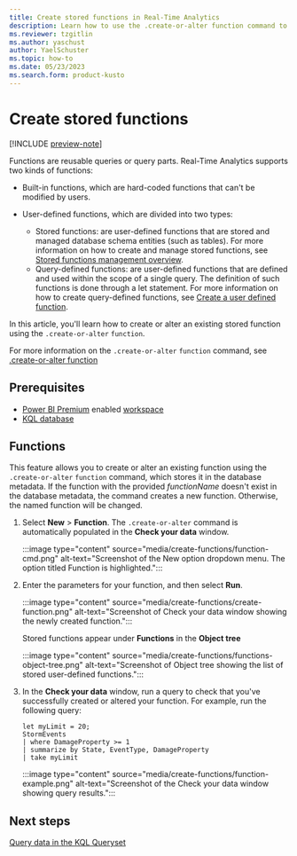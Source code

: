 ```yaml
---
title: Create stored functions in Real-Time Analytics
description: Learn how to use the .create-or-alter function command to create stored functions.
ms.reviewer: tzgitlin
ms.author: yaschust
author: YaelSchuster
ms.topic: how-to
ms.date: 05/23/2023
ms.search.form: product-kusto
---
```


# Create stored functions

[!INCLUDE [preview-note](../includes/preview-note.md)]

Functions are reusable queries or query parts. Real-Time Analytics supports two kinds of functions:

* Built-in functions, which are hard-coded functions that can't be modified by users.
* User-defined functions, which are divided into two types:

  * Stored functions: are user-defined functions that are stored and managed database schema entities (such as tables). For more information on how to create and manage stored functions, see [Stored functions management overview](/azure/data-explorer/kusto/management/functions?context=/fabric/context/context).
  * Query-defined functions: are user-defined functions that are defined and used within the scope of a single query. The definition of such functions is done through a let statement. For more information on how to create query-defined functions, see [Create a user defined function](/azure/data-explorer/kusto/query/letstatement?context=/fabric/context/context).

In this article, you'll learn how to create or alter an existing stored function using the `.create-or-alter` `function`.

For more information on the `.create-or-alter` `function` command, see [.create-or-alter function](/azure/data-explorer/kusto/management/create-alter-function?context=/fabric/context/context)

## Prerequisites

* [Power BI Premium](/power-bi/enterprise/service-admin-premium-purchase) enabled [workspace](../get-started/create-workspaces.md)
* [KQL database](create-database.md)

## Functions

This feature allows you to create or alter an existing function using the `.create-or-alter` `function` command, which stores it in the database metadata. If the function with the provided *functionName* doesn't exist in the database metadata, the command creates a new function. Otherwise, the named function will be changed.

1. Select **New** > **Function**. The `.create-or-alter` command is automatically populated in the **Check your data** window.

    :::image type="content" source="media/create-functions/function-cmd.png" alt-text="Screenshot of the New option dropdown menu. The option titled Function is highlighted.":::

1. Enter the parameters for your function, and then select **Run**.

    :::image type="content" source="media/create-functions/create-function.png" alt-text="Screenshot of Check your data window showing the newly created function.":::

    Stored functions appear under **Functions** in the **Object tree**

    :::image type="content" source="media/create-functions/functions-object-tree.png" alt-text="Screenshot of Object tree showing the list of stored user-defined functions.":::

1. In the **Check your data** window, run a query to check that you've successfully created or altered your function. For example, run the following query:

    ```kusto
    let myLimit = 20;
    StormEvents
    | where DamageProperty >= 1
    | summarize by State, EventType, DamageProperty
    | take myLimit
    ```

    :::image type="content" source="media/create-functions/function-example.png" alt-text="Screenshot of the Check your data window showing query results.":::

## Next steps

[Query data in the KQL Queryset](kusto-query-set.md)

